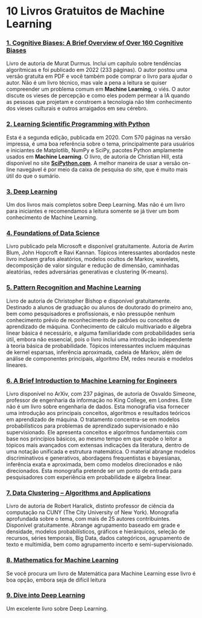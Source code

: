 # 10 Livros Gratuitos de Machine Learning

### [1. Cognitive Biases: A Brief Overview of Over 160 Cognitive Biases](https://leanpub.com/cognitivebiases)

Livro de autoria de Murat Durmus. Inclui um capítulo sobre tendências algorítmicas e foi publicado em 2022 (233 páginas). O autor postou uma versão gratuita em PDF e você também pode comprar o livro para ajudar o autor. Não é um livro técnico, mas vale a pena a leitura se quiser compreender um problema comum em **Machine Learning**, o viés. O autor discute os vieses de percepção e como eles podem permear a IA quando as pessoas que projetam e constroem a tecnologia não têm conhecimento dos vieses culturais e outros arraigados em seu cérebro.

### [2. Learning Scientific Programming with Python](https://scipython.com/book2/)

Esta é a segunda edição, publicada em 2020. Com 570 páginas na versão impressa, é uma boa referência sobre o tema, principalmente para usuários e iniciantes de Matplotlib, NumPy e SciPy, pacotes Python amplamente usados em **Machine Learning**. O livro, de autoria de Christian Hill, está disponível no site **[SciPython.com](http://scipython.com/)**. A melhor maneira de usar a versão on-line navegável é por meio da caixa de pesquisa do site, que é muito mais útil do que o sumário.

### [3. Deep Learning](https://www.deeplearningbook.org/)

Um dos livros mais completos sobre Deep Learning. Mas não é um livro para iniciantes e recomendamos a leitura somente se já tiver um bom conhecimento de Machine Learning.

### [4. Foundations of Data Science](https://www.microsoft.com/en-us/research/wp-content/uploads/2017/11/book-June-14-2017pdf.pdf)

Livro publicado pela Microsoft e disponível gratuitamente. Autoria de Avrim Blum, John Hopcroft e Ravi Kannan. Tópicos interessantes abordados neste livro incluem grafos aleatórios, modelos ocultos de Markov, wavelets, decomposição de valor singular e redução de dimensão, caminhadas aleatórias, redes adversárias generativas e clustering (K-means).

### [5. Pattern Recognition and Machine Learning](https://www.microsoft.com/en-us/research/uploads/prod/2006/01/Bishop-Pattern-Recognition-and-Machine-Learning-2006.pdf)

Livro de autoria de Christopher Bishop e disponível gratuitamente. Destinado a alunos de graduação ou alunos de doutorado do primeiro ano, bem como pesquisadores e profissionais, e não pressupõe nenhum conhecimento prévio de reconhecimento de padrões ou conceitos de aprendizado de máquina. Conhecimento de cálculo multivariado e álgebra linear básica é necessário, e alguma familiaridade com probabilidades seria útil, embora não essencial, pois o livro inclui uma introdução independente à teoria básica de probabilidade. Tópicos interessantes incluem máquinas de kernel esparsas, inferência aproximada, cadeia de Markov, além de análise de componentes principais, algoritmo EM, redes neurais e modelos lineares.

### [6. A Brief Introduction to Machine Learning for Engineers](https://arxiv.org/pdf/1709.02840.pdf)

Livro disponível no ArXiv, com 237 páginas, de autoria de Osvaldo Simeone, professor de engenharia da informação no King College, em Londres. Este não é um livro sobre engenharia de dados. Esta monografia visa fornecer uma introdução aos principais conceitos, algoritmos e resultados teóricos em aprendizado de máquina. O tratamento concentra-se em modelos probabilísticos para problemas de aprendizado supervisionado e não supervisionado. Ele apresenta conceitos e algoritmos fundamentais com base nos princípios básicos, ao mesmo tempo em que expõe o leitor a tópicos mais avançados com extensas indicações da literatura, dentro de uma notação unificada e estrutura matemática. O material abrange modelos discriminativos e generativos, abordagens frequentistas e bayesianas, inferência exata e aproximada, bem como modelos direcionados e não direcionados. Esta monografia pretende ser um ponto de entrada para pesquisadores com experiência em probabilidade e álgebra linear.

### [7. Data Clustering – Algorithms and Applications](https://haralick.org/ML/data_clustering.pdf)

Livro de autoria de Robert Haralick, distinto professor de ciência da computação na CUNY (The City University of New York). Monografia aprofundada sobre o tema, com mais de 25 autores contribuintes. Disponível gratuitamente. Abrange agrupamento baseado em grade e densidade, modelos probabilísticos, gráficos e hierárquicos, seleção de recursos, séries temporais, Big Data, dados categóricos, agrupamento de texto e multimídia, bem como agrupamento incerto e semi-supervisionado.

### [8. Mathematics for Machine Learning](https://gwthomas.github.io/docs/math4ml.pdf)

Se você procura um livro de Matemática para Machine Learning esse livro é boa opção, embora seja de difícil leitura

### [9. Dive into Deep Learning](https://d2l.ai/)

Um excelente livro sobre Deep Learning.

